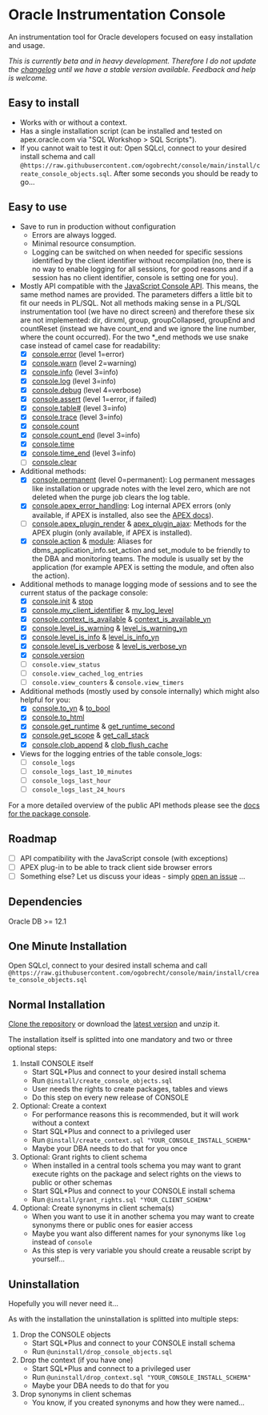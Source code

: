 # Oracle Instrumentation Console

An instrumentation tool for Oracle developers focused on easy installation and
usage.

*This is currently beta and in heavy development. Therefore I do not update the
[changelog](docs/changelog.md) until we have a stable version available.
Feedback and help is welcome.*

## Easy to install

- Works with or without a context.
- Has a single installation script (can be installed and tested on
  apex.oracle.com via "SQL Workshop > SQL Scripts").
- If you cannot wait to test it out: Open SQLcl, connect to your desired install
    schema and call
    `@https://raw.githubusercontent.com/ogobrecht/console/main/install/create_console_objects.sql`.
    After some seconds you should be ready to go...

## Easy to use

- Save to run in production without configuration
  - Errors are always logged.
  - Minimal resource consumption.
  - Logging can be switched on when needed for specific sessions identified by
    the client identifier without recompilation (no, there is no way to enable
    logging for all sessions, for good reasons and if a session has no client
    identifier, console is setting one for you).
- Mostly API compatible with the [JavaScript Console
  API](https://developers.google.com/web/tools/chrome-devtools/console/api).
  This means, the same method names are provided. The parameters differs a
  little bit to fit our needs in PL/SQL. Not all methods making sense in a
  PL/SQL instrumentation tool (we have no direct screen) and therefore these six
  are not implemented: dir, dirxml, group, groupCollapsed, groupEnd and
  countReset (instead we have count_end and we ignore the line number, where the
  count occurred). For the two \*_end methods we use snake case instead of camel
  case for readability:
  - [X] [console.error](docs/console.md#error) (level 1=error)
  - [X] [console.warn](docs/console.md#warn) (level 2=warning)
  - [X] [console.info](docs/console.md#info) (level 3=info)
  - [X] [console.log](docs/console.md#log) (level 3=info)
  - [X] [console.debug](docs/console.md#debug) (level 4=verbose)
  - [X] [console.assert](docs/console.md#assert) (level 1=error, if failed)
  - [X] [console.table#](docs/console.md#table) (level 3=info)
  - [X] [console.trace](docs/console.md#trace) (level 3=info)
  - [x] [console.count](docs/console.md#count)
  - [x] [console.count_end](docs/console.md#count_end) (level 3=info)
  - [X] [console.time](docs/console.md#time)
  - [X] [console.time_end](docs/console.md#time_end) (level 3=info)
  - [ ] [console.clear](docs/console.md#clear)
- Additional methods:
  - [X] [console.permanent](docs/console.md#permanent) (level 0=permanent): Log
    permanent messages like installation or upgrade notes with the level zero,
    which are not deleted when the purge job clears the log table.
  - [X] [console.apex_error_handling](docs/console.md#apex_error_handling): Log
    internal APEX errors (only available, if APEX is installed, also see the
    [APEX
    docs](https://docs.oracle.com/en/database/oracle/application-express/20.2/aeapi/Example-of-an-Error-Handling-Function.html#GUID-2CD75881-1A59-4787-B04B-9AAEC14E1A82)).
  - [ ] [console.apex_plugin_render](docs/console.md#apex_plugin_render) &
    [apex_plugin_ajax](docs/console.md#apex_plugin_ajax): Methods for the APEX
    plugin (only available, if APEX is installed).
  - [X] [console.action](docs/console.md#action) &
    [module](docs/console.md#module): Aliases for
    dbms_application_info.set_action and set_module to be friendly to the DBA
    and monitoring teams. The module is usually set by the application (for
    example APEX is setting the module, and often also the action).
- Additional methods to manage logging mode of sessions and to see the current
  status of the package console:
  - [X] [console.init](docs/console.md#init) & [stop](docs/console.md#stop)
  - [X] [console.my_client_identifier](docs/console.md#my_client_identifier) &
    [my_log_level](docs/console.md#my_log_level)
  - [X] [console.context_is_available](docs/console.md#context_is_available) &
    [context_is_available_yn](docs/console.md#context_is_available_yn)
  - [X] [console.level_is_warning](docs/console.md#level_is_warning) &
    [level_is_warning_yn](docs/console.md#level_is_warning_yn)
  - [X] [console.level_is_info](docs/console.md#level_is_info) &
    [level_is_info_yn](docs/console.md#level_is_info_yn)
  - [X] [console.level_is_verbose](docs/console.md#level_is_verbose) &
    [level_is_verbose_yn](docs/console.md#level_is_verbose_yn)
  - [X] [console.version](docs/console.md#version)
  - [ ] `console.view_status`
  - [ ] `console.view_cached_log_entries`
  - [ ] `console.view_counters` & `console.view_timers`
- Additional methods (mostly used by console internally) which might also
  helpful for you:
  - [X] [console.to_yn](docs/console.md#to_yn) &
    [to_bool](docs/console.md#to_bool)
  - [X] [console.to_html](docs/console.md#to_html)
  - [X] [console.get_runtime](docs/console.md#get_runtime) &
    [get_runtime_second](docs/console.md#get_runtime_second)
  - [X] [console.get_scope](docs/console.md#get_scope) &
    [get_call_stack](docs/console.md#get_call_stack)
  - [X] [console.clob_append](docs/console.md#clob_append) &
    [clob_flush_cache](docs/console.md#clob_flush_cache)

- Views for the logging entries of the table console_logs:
  - [ ] `console_logs`
  - [ ] `console_logs_last_10_minutes`
  - [ ] `console_logs_last_hour`
  - [ ] `console_logs_last_24_hours`

For a more detailed overview of the public API methods please see the [docs for
the package console](docs/console.md).

## Roadmap

- [ ] API compatibility with the JavaScript console (with exceptions)
- [ ] APEX plug-in to be able to track client side browser errors
- [ ] Something else? Let us discuss your ideas - simply [open an
  issue](https://github.com/ogobrecht/console/issues/new) ...

## Dependencies

Oracle DB >= 12.1

## One Minute Installation

Open SQLcl, connect to your desired install schema and call
`@https://raw.githubusercontent.com/ogobrecht/console/main/install/create_console_objects.sql`

## Normal Installation

[Clone the repository](https://github.com/ogobrecht/console) or download the
[latest
version](https://github.com/ogobrecht/oracle-instrumentation-console/releases/latest)
and unzip it.

The installation itself is splitted into one mandatory and two or three optional
steps:

1. Install CONSOLE itself
    - Start SQL*Plus and connect to your desired install schema
    - Run `@install/create_console_objects.sql`
    - User needs the rights to create packages, tables and views
    - Do this step on every new release of CONSOLE
2. Optional: Create a context
    - For performance reasons this is recommended, but it will work without a
      context
    - Start SQL*Plus and connect to a privileged user
    - Run `@install/create_context.sql "YOUR_CONSOLE_INSTALL_SCHEMA"`
    - Maybe your DBA needs to do that for you once
3. Optional: Grant rights to client schema
    - When installed in a central tools schema you may want to grant execute
      rights on the package and select rights on the views to public or other
      schemas
    - Start SQL*Plus and connect to your CONSOLE install schema
    - Run `@install/grant_rights.sql "YOUR_CLIENT_SCHEMA"`
4. Optional: Create synonyms in client schema(s)
    - When you want to use it in another schema you may want to create synonyms
      there or public ones for easier access
    - Maybe you want also different names for your synonyms like `log` instead
      of `console`
    - As this step is very variable you should create a reusable script by
      yourself...

## Uninstallation

Hopefully you will never need it...

As with the installation the uninstallation is splitted into multiple steps:

1. Drop the CONSOLE objects
    - Start SQL*Plus and connect to your CONSOLE install schema
    - Run `@uninstall/drop_console_objects.sql`
2. Drop the context (if you have one)
    - Start SQL*Plus and connect to a privileged user
    - Run `@uninstall/drop_context.sql "YOUR_CONSOLE_INSTALL_SCHEMA"`
    - Maybe your DBA needs to do that for you
3. Drop synonyms in client schemas
    - You know, if you created synonyms and how they were named...
